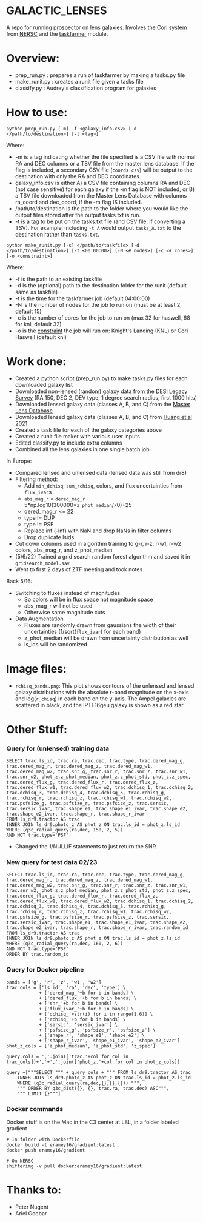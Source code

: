 GALACTIC_LENSES
===============

A repo for running prospector on lens galaxies. Involves the [Cori](https://docs.nersc.gov/systems/cori/) system from [NERSC](https://www.nersc.gov/) and the [taskfarmer](https://docs.nersc.gov/jobs/workflow/taskfarmer/) module.

# Overview:
* prep_run.py : prepares a run of taskfarmer by making a tasks.py file
* make_runit.py : creates a runit file given a tasks file
* classify.py : Audrey's classification program for galaxies

# How to use:
`python prep_run.py [-m] -f <galaxy_info.csv> [-d </path/to/destination>] [-t <tag>]`

Where:
* -m is a tag indicating whether the file specified is a CSV file with normal RA and DEC columns or a TSV file from the master lens database. If the flag is included, a secondary CSV file (`coords.csv`) will be output to the destination with only the RA and DEC coordinates.
* galaxy_info.csv is either A) a CSV file containing columns RA and DEC (not case sensitive) for each galaxy if the -m flag is NOT included, or B) a TSV file downloaded from the Master Lens Database with columns ra_coord and dec_coord, if the -m flag IS included.
* /path/to/destination is the path to the folder where you would like the output files stored after the output tasks.txt is run.
* -t is a tag to be put on the tasks.txt file (and CSV file, if converting a TSV). For example, including `-t A` would output `tasks_A.txt` to the destination rather than `tasks.txt`.

`python make_runit.py [-s] </path/to/taskfile> [-d </path/to/destination>] [-t <00:00:00>] [-N <# nodes>] [-c <# cores>] [-o <constraint>]`

Where:
* -f is the path to an existing taskfile
* -d is the (optional) path to the destination folder for the runit (default same as taskfile)
* -t is the time for the taskfarmer job (default 04:00:00)
* -N is the number of nodes for the job to run on (must be at least 2, default 15)
* -c is the number of cores for the job to run on (max 32 for haswell, 68 for knl, default 32)
* -o is the [constraint](https://docs.nersc.gov/performance/knl/getting-started/) the job will run on: Knight's Landing (KNL) or Cori Haswell (default knl)

# Work done:
* Created a python script (prep_run.py) to make tasks.py files for each downloaded galaxy list
* Downloaded non-lensed (random) galaxy data from the [DESI Legacy Survey](https://datalab.noirlab.edu/query.php) (RA 150, DEC 2, DEV type, 1 degree search radius, first 1000 hits)
* Downloaded  lensed galaxy data (classes A, B, and C) from the [Master Lens Database](https://test.masterlens.org/search.php?)
* Downloaded lensed galaxy data (classes A, B, and C) from [Huang et al 2021](https://sites.google.com/usfca.edu/neuralens/publications/lens-candidates-huang-2020b?authuser=0)
* Created a task file for each of the galaxy categories above
* Created a runit file maker with various user inputs
* Edited classify.py to include extra columns
* Combined all the lens galaxies in one single batch job

In Europe:
* Compared lensed and unlensed data (lensed data was still from dr8)
* Filtering method:
    * Add `min_dchisq`, `sum_rchisq`, colors, and flux uncertainties from `flux_ivar`s
    * `abs_mag_r` = `dered_mag_r` - 5\*np.log10(300000\*`z_phot_median`/70)+25
    * dered_mag_r <= 22
    * type != DUP
    * type != PSF
    * Replace inf (-inf) with NaN and drop NaNs in filter columns
    * Drop duplicate lsids
* Cut down columns used in algorithm training to g-r, r-z, r-w1, r-w2 colors, abs_mag_r, and z_phot_median
* (5/6/22) Trained a grid search random forest algorithm and saved it in `gridsearch_model.sav`
* Went to first 2 days of ZTF meeting and took notes

Back 5/16:
* Switching to fluxes instead of magnitudes
    * So colors will be in flux space not magnitude space
    * abs_mag_r will not be used
    * Otherwise same magnitude cuts
* Data Augmentation
    * Fluxes are randomly drawn from gaussians the width of their uncertainties (1/sqrt(`flux_ivar`) for each band)
    * z_phot_median will be drawn from uncertainty distribution as well
    * ls_ids will be randomized

# Image files:
* `rchisq_bands.png`: This plot shows contours of the unlensed and lensed galaxy distributions with the absolute r-band magnitude on the x-axis and log(`r_chisq`) in each band on the y-axis. The Ampel galaxies are scattered in black, and the IPTF16geu galaxy is shown as a red star.

# Other Stuff:
### Query for (unlensed) training data
```
SELECT trac.ls_id, trac.ra, trac.dec, trac.type, trac.dered_mag_g, trac.dered_mag_r, trac.dered_mag_z, trac.dered_mag_w1, trac.dered_mag_w2, trac.snr_g, trac.snr_r, trac.snr_z, trac.snr_w1, trac.snr_w2, phot_z.z_phot_median, phot_z.z_phot_std, phot_z.z_spec, trac.dered_flux_g, trac.dered_flux_r, trac.dered_flux_z, trac.dered_flux_w1, trac.dered_flux_w2, trac.dchisq_1, trac.dchisq_2, trac.dchisq_3, trac.dchisq_4, trac.dchisq_5, trac.rchisq_g, trac.rchisq_r, trac.rchisq_z, trac.rchisq_w1, trac.rchisq_w2, trac.psfsize_g, trac.psfsize_r, trac.psfsize_z, trac.sersic, trac.sersic_ivar, trac.shape_e1, trac.shape_e1_ivar, trac.shape_e2, trac.shape_e2_ivar, trac.shape_r, trac.shape_r_ivar
FROM ls_dr9.tractor AS trac
INNER JOIN ls_dr9.photo_z AS phot_z ON trac.ls_id = phot_z.ls_id
WHERE (q3c_radial_query(ra,dec, 150, 2, 5))
AND NOT trac.type='PSF'
```
* Changed the 1/NULLIF statements to just return the SNR

### New query for test data 02/23
```
SELECT trac.ls_id, trac.ra, trac.dec, trac.type, trac.dered_mag_g, trac.dered_mag_r, trac.dered_mag_z, trac.dered_mag_w1, trac.dered_mag_w2, trac.snr_g, trac.snr_r, trac.snr_z, trac.snr_w1, trac.snr_w2, phot_z.z_phot_median, phot_z.z_phot_std, phot_z.z_spec, trac.dered_flux_g, trac.dered_flux_r, trac.dered_flux_z, trac.dered_flux_w1, trac.dered_flux_w2, trac.dchisq_1, trac.dchisq_2, trac.dchisq_3, trac.dchisq_4, trac.dchisq_5, trac.rchisq_g, trac.rchisq_r, trac.rchisq_z, trac.rchisq_w1, trac.rchisq_w2, trac.psfsize_g, trac.psfsize_r, trac.psfsize_z, trac.sersic, trac.sersic_ivar, trac.shape_e1, trac.shape_e1_ivar, trac.shape_e2, trac.shape_e2_ivar, trac.shape_r, trac.shape_r_ivar, trac.random_id
FROM ls_dr9.tractor AS trac
INNER JOIN ls_dr9.photo_z AS phot_z ON trac.ls_id = phot_z.ls_id
WHERE (q3c_radial_query(ra,dec, 160, 2, 6))
AND NOT trac.type='PSF'
ORDER BY trac.random_id
```

### Query for Docker pipeline
```
bands = ['g', 'r', 'z', 'w1', 'w2']
trac_cols = ['ls_id', 'ra', 'dec', 'type'] \
            + ['dered_mag_'+b for b in bands] \
            + ['dered_flux_'+b for b in bands] \
            + ['snr_'+b for b in bands] \
            + ['flux_ivar_'+b for b in bands] \
            + ['dchisq_'+str(i) for i in range(1,6)] \
            + ['rchisq_'+b for b in bands] \
            + ['sersic', 'sersic_ivar'] \
            + ['psfsize_g', 'psfsize_r', 'psfsize_z'] \
            + ['shape_r', 'shape_e1', 'shape_e2'] \
            + ['shape_r_ivar', 'shape_e1_ivar', 'shape_e2_ivar']
phot_z_cols = ['z_phot_median', 'z_phot_std', 'z_spec']

query_cols = ','.join(['trac.'+col for col in trac_cols])+','+','.join(['phot_z.'+col for col in phot_z_cols])

query =["""SELECT """ + query_cols + """ FROM ls_dr9.tractor AS trac 
    INNER JOIN ls_dr9.photo_z AS phot_z ON trac.ls_id = phot_z.ls_id 
    WHERE (q3c_radial_query(ra,dec,{},{},{})) """,
    """ ORDER BY q3c_dist({}, {}, trac.ra, trac.dec) ASC""",
    """ LIMIT {}"""]
```

### Docker commands
Docker stuff is on the Mac in the C3 center at LBL, in a folder labeled gradient
```
# In folder with Dockerfile
docker build -t eramey16/gradient:latest .
docker push eramey16/gradient

# On NERSC
shifterimg -v pull docker:eramey16/gradient:latest
```

# Thanks to:
* Peter Nugent
* Ariel Goobar